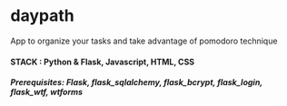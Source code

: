# daypath
App to organize your tasks and take advantage of pomodoro technique

#### STACK : Python & Flask, Javascript, HTML, CSS

##### Prerequisites: Flask, flask_sqlalchemy, flask_bcrypt, flask_login, flask_wtf, wtforms

